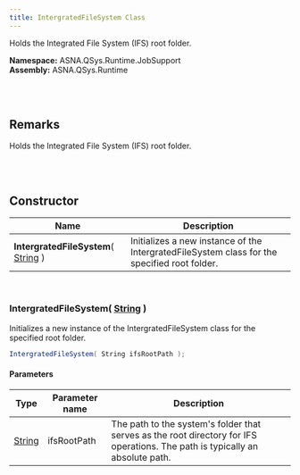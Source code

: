 ```yaml
---
title: IntergratedFileSystem Class
---
```


Holds the Integrated File System (IFS) root folder.

**Namespace:** ASNA.QSys.Runtime.JobSupport <br/>
**Assembly:** ASNA.QSys.Runtime

<br>
<br>

## Remarks

Holds the Integrated File System (IFS) root folder.

[//]: # ($$TODO: Complete the Remarks section.)

<br>
<br>

## Constructor

| Name |  Description 
| --- | --- 
| **IntergratedFileSystem**( [String](https://docs.microsoft.com/en-us/dotnet/api/system.string) ) | Initializes a new instance of the IntergratedFileSystem class for the specified root folder.

<br>

### IntergratedFileSystem( [String](https://docs.microsoft.com/en-us/dotnet/api/system.string) )

Initializes a new instance of the IntergratedFileSystem class for the specified root folder.

```cs
IntergratedFileSystem( String ifsRootPath );
```

#### Parameters

| Type | Parameter name | Description
| --- | --- | ---
| [String](https://docs.microsoft.com/en-us/dotnet/api/system.string) | ifsRootPath | The path to the system's folder that serves as the root directory for IFS operations. The path is typically an absolute path. 

<br>


<br>
<br>

